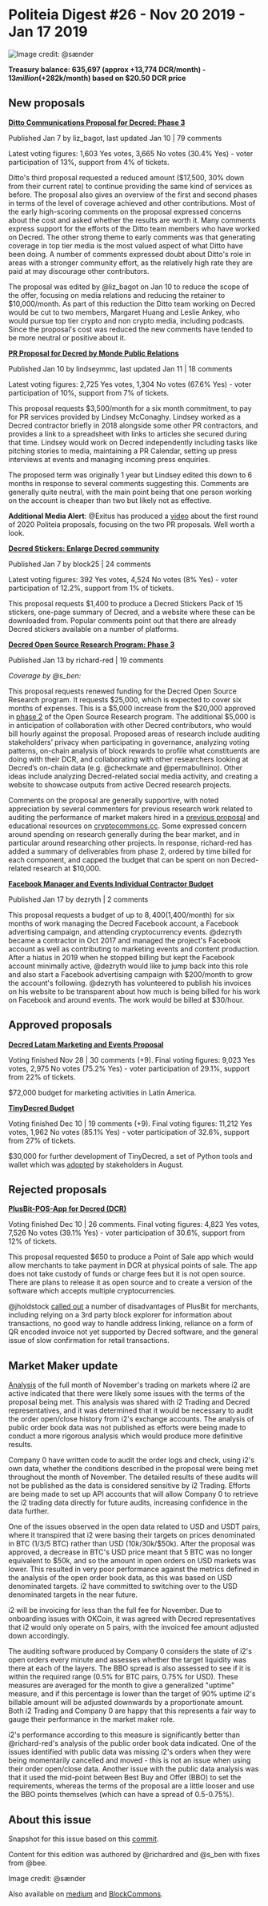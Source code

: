 # Politeia Digest #26 - Nov 20 2019 - Jan 17 2019

![Image credit: @sænder](img/issue026/026-title.png)

**Treasury balance: 635,697 (approx +13,774 DCR/month) - $13 million (+$282k/month) based on $20.50 DCR price**

## New proposals

**[Ditto Communications Proposal for Decred: Phase 3](https://proposals.decred.org/proposals/012b4e335f25704e28ef196d650316dca421f730225d39e37b31b3c646eb8497)**

Published Jan 7 by liz_bagot, last updated Jan 10 | 79 comments

Latest voting figures: 1,603 Yes votes, 3,665 No votes (30.4% Yes) - voter participation of 13%, support from 4% of tickets.

Ditto's third proposal requested a reduced amount ($17,500, 30% down from their current rate) to continue providing the same kind of services as before. The proposal also gives an overview of the first and second phases in terms of the level of coverage achieved and other contributions. Most of the early high-scoring comments on the proposal expressed concerns about the cost and asked whether the results are worth it. Many comments express support for the efforts of the Ditto team members who have worked on Decred. The other strong theme to early comments was that generating coverage in top tier media is the most valued aspect of what Ditto have been doing. A number of comments expressed doubt about Ditto's role in areas with a stronger community effort, as the relatively high rate they are paid at may discourage other contributors.

The proposal was edited by @liz_bagot on Jan 10 to reduce the scope of the offer, focusing on media relations and reducing the retainer to $10,000/month. As part of this reduction the Ditto team working on Decred would be cut to two members, Margaret Huang and Leslie Ankey, who would pursue top tier crypto and non crypto media, including podcasts. Since the proposal's cost was reduced the new comments have tended to be more neutral or positive about it.

**[PR Proposal for Decred by Monde Public Relations](https://proposals.decred.org/proposals/bdd02d82547bd78fc95939c1e2b3df21ebec6e8d31444df5bea3c133b0199f05)**

Published Jan 10 by lindseymmc, last updated Jan 11 | 18 comments

Latest voting figures: 2,725 Yes votes, 1,304 No votes (67.6% Yes) - voter participation of 10%, support from 7% of tickets.

This proposal requests $3,500/month for a six month commitment, to pay for PR services provided by Lindsey McConaghy. Lindsey worked as a Decred contractor briefly in 2018 alongside some other PR contractors, and provides a link to a spreadsheet with links to articles she secured during that time. Lindsey would work on Decred independently including tasks like pitching stories to media, maintaining a PR Calendar, setting up press interviews at events and managing incoming press enquiries.

The proposed term was originally 1 year but Lindsey edited this down to 6 months in response to several comments suggesting this. Comments are generally quite neutral, with the main point being that one person working on the account is cheaper than two but likely not as effective.

**Additional Media Alert**: @Exitus has produced a [video](https://www.youtube.com/watch?v=uzhc2CKI2wk) about the first round of 2020 Politeia proposals, focusing on the two PR proposals. Well worth a look.

**[Decred Stickers: Enlarge Decred community](https://proposals.decred.org/proposals/4acb95564d36488a7ee64683a84dd7954982b2f4743e2f7a15477231f863442f)**

Published Jan 7 by block25 | 24 comments

Latest voting figures: 392 Yes votes, 4,524 No votes (8% Yes) - voter participation of 12.2%, support from 1% of tickets.

This proposal requests $1,400 to produce a Decred Stickers Pack of 15 stickers, one-page summary of Decred, and a website where these can be downloaded from. Popular comments point out that there are already Decred stickers available on a number of platforms.

**[Decred Open Source Research Program: Phase 3](https://proposals.decred.org/proposals/e3675649075a2f92269d8cdc2e1dfd71b16796477df31de7d2868cccfcffb13f)**

Published Jan 13 by richard-red | 19 comments

*Coverage by @s_ben:*

This proposal requests renewed funding for the Decred Open Source Research program. It requests $25,000, which is expected to cover six months of expenses. This is a $5,000 increase from the $20,000 approved in [phase 2](https://proposals.decred.org/proposals/67de0e901143400ae2f247391c4d5028719ffea8308fbc5854745ad859fb993f) of the Open Source Research program. The additional $5,000 is in anticipation of collaboration with other Decred contributors, who would bill hourly against the proposal. Proposed areas of research include auditing stakeholders’ privacy when participating in governance, analyzing voting patterns, on-chain analysis of block rewards to profile what constituents are doing with their DCR, and collaborating with other researchers looking at Decred’s on-chain data (e.g. @checkmate and @permabullnino). Other ideas include analyzing Decred-related social media activity, and creating a website to showcase outputs from active Decred research projects.

Comments on the proposal are generally supportive, with noted appreciation by several commenters for previous research work related to auditing the performance of market makers hired in a [previous proposal](https://proposals.decred.org/proposals/2eb7ddb29f151691ba14ac8c54d53f6692c1f5e8fe06244edf7d3c33fb440bd9) and educational resources on [cryptocommons.cc](https://cryptocommons.cc/). Some expressed concern around spending on research generally during the bear market, and in particular around researching other projects. In response, richard-red has added a summary of deliverables from phase 2, ordered by time billed for each component, and capped the budget that can be spent on non Decred-related research at $10,000.

**[Facebook Manager and Events Individual Contractor Budget](https://proposals.decred.org/proposals/063e38270b475ad680e98c12d1a48e322f4e8defe40b265272ea60c6d2202b13)**

Published Jan 17 by dezryth | 2 comments

This proposal requests a budget of up to $8,400 ($1,400/month) for six months of work managing the Decred Facebook account, a Facebook advertising campaign, and attending cryptocurrency events. @dezryth became a contractor in Oct 2017 and managed the project's Facebook account as well as contributing to marketing events and content production. After a hiatus in 2019 when he stopped billing but kept the Facebook account minimally active, @dezryth would like to jump back into this role and also start a Facebook advertising campaign with $200/month to grow the account's following. @dezryth has volunteered to publish his invoices on his website to be transparent about how much is being billed for his work on Facebook and around events. The work would be billed at $30/hour.

## Approved proposals

**[Decred Latam Marketing and Events Proposal](https://proposals.decred.org/proposals/5af0ce1cd325be6be39109c2750f34095c4e8feeea962ede058a1e4f4a61473e)**

Voting finished Nov 28 | 30 comments (+9). Final voting figures: 9,023 Yes votes, 2,975 No votes (75.2% Yes) - voter participation of 29.1%, support from 22% of tickets.

$72,000 budget for marketing activities in Latin America.

**[TinyDecred Budget](https://proposals.decred.org/proposals/ad0f9688b3467734e2581604914b2cc32c6eb7991dff460eff41d21f66d88451)**

Voting finished Dec 10 | 19 comments (+9). Final voting figures: 11,212 Yes votes, 1,962 No votes (85.1% Yes) - voter participation of 32.6%, support from 27% of tickets.

$30,000 for further development of TinyDecred, a set of Python tools and wallet which was [adopted](https://proposals.decred.org/proposals/20e967dad9e7398901decf3cfe0acf4e0853f6558a62607265c63fe791b8b124) by stakeholders in August.

## Rejected proposals

**[PlusBit-POS-App for Decred (DCR)](https://proposals.decred.org/proposals/e559188b0febcab29c49c1f7dd5c66645e31be00894a150ef7d0b8ceb6486605)**

Voting finished Dec 10 | 26 comments. Final voting figures: 4,823 Yes votes, 7,526 No votes (39.1% Yes) - voter participation of 30.6%, support from 12% of tickets.

This proposal requested $650 to produce a Point of Sale app which would allow merchants to take payment in DCR at physical points of sale. The app does not take custody of funds or charge fees but it is not open source. There are plans to release it as open source and to create a version of the software which accepts multiple cryptocurrencies.

@jholdstock [called out](https://proposals.decred.org/proposals/e559188b0febcab29c49c1f7dd5c66645e31be00894a150ef7d0b8ceb6486605/comments/9) a number of disadvantages of PlusBit for merchants, including relying on a 3rd party block explorer for information about transactions, no good way to handle address linking, reliance on a form of QR encoded invoice not yet supported by Decred software, and the general issue of slow confirmation for retail transactions.

## Market Maker update

[Analysis](https://github.com/RichardRed0x/exchange-data/blob/tradehistory/mm-tracking2/market-making-update2.md) of the full month of November's trading on markets where i2 are active indicated that there were likely some issues with the terms of the proposal being met. This analysis was shared with i2 Trading and Decred representatives, and it was determined that it would be necessary to audit the order open/close history from i2's exchange accounts. The analysis of public order book data was not published as efforts were being made to conduct a more rigorous analysis which would produce more definitive results.

Company 0 have written code to audit the order logs and check, using i2's own data, whether the conditions described in the proposal were being met throughout the month of November. The detailed results of these audits will not be published as the data is considered sensitive by i2 Trading. Efforts are being made to set up API accounts that will allow Company 0 to retrieve the i2 trading data directly for future audits, increasing confidence in the data further.

One of the issues observed in the open data related to USD and USDT pairs, where it transpired that i2 were basing their targets on prices denominated in BTC (1/3/5 BTC) rather than USD ($10k/$30k/$50k). After the proposal was approved, a decrease in BTC's USD price meant that 5 BTC was no longer equivalent to $50k, and so the amount in open orders on USD markets was lower. This resulted in very poor performance against the metrics defined in the analysis of the open order book data, as this was based on USD denominated targets. i2 have committed to switching over to the USD denominated targets in the near future.

i2 will be invoicing for less than the full fee for November. Due to onboarding issues with OKCoin, it was agreed with Decred representatives that i2 would only operate on 5 pairs, with the invoiced fee amount adjusted down accordingly.

The auditing software produced by Company 0 considers the state of i2's open orders every minute and assesses whether the target liquidity was there at each of the layers. The BBO spread is also assessed to see if it is within the required range (0.5% for BTC pairs, 0.75% for USD). These measures are averaged for the month to give a generalized "uptime" measure, and if this percentage is lower than the target of 90% uptime i2's billable amount will be adjusted downwards by a proportionate amount. Both i2 Trading and Company 0 are happy that this represents a fair way to gauge their performance in the market maker role.

i2's performance according to this measure is significantly better than @richard-red's analysis of the public order book data indicated. One of the issues identified with public data was missing i2's orders when they were being momentarily cancelled and moved - this is not an issue when using their order open/close data. Another issue with the public data analysis was that it used the mid-point between Best Buy and Offer (BBO) to set the requirements, whereas the terms of the proposal are a little looser and use the BBO points themselves (which can have a spread of 0.5-0.75%).

## About this issue

Snapshot for this issue based on this [commit](https://github.com/decred-proposals/mainnet/commit/dc094d7a9fe9a4fd5787353b7d75cfae3e0effeb).

Content for this edition was authored by @richardred and @s_ben with fixes from @bee.

Image credit: @sænder

Also available on [medium]({}) and [BlockCommons]({}).
